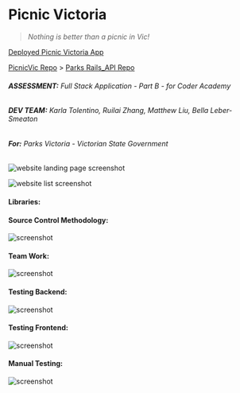 # **Picnic Victoria**

> _Nothing is better than a picnic in Vic!_

[Deployed Picnic Victoria App]()

[PicnicVic Repo](https://github.com/PicnicVic) > [Parks Rails_API Repo](https://github.com/PicnicVic/Rails_API)

###### **ASSESSMENT:** Full Stack Application - Part B - for Coder Academy

###### **DEV TEAM:** Karla Tolentino, Ruilai Zhang, Matthew Liu, Bella Leber-Smeaton

###### **For:** Parks Victoria - Victorian State Government

![website landing page screenshot]()

![website list screenshot]()

#### **Libraries:**

#### **Source Control Methodology:**

![screenshot]()

#### **Team Work:**

![screenshot]()

#### **Testing Backend:**

![screenshot]()

#### **Testing Frontend:**

![screenshot]()

#### **Manual Testing:**

![screenshot]()
